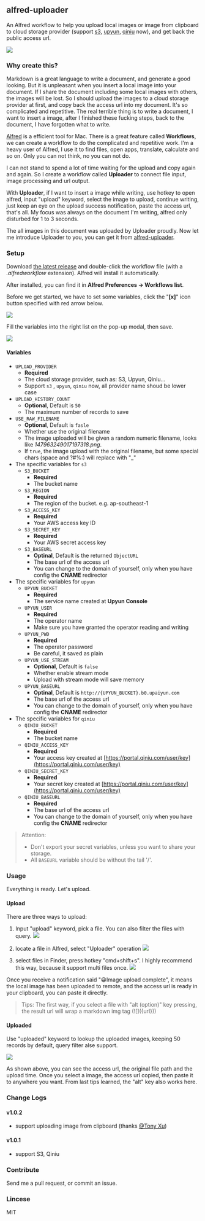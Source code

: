 ## alfred-uploader

An Alfred workflow to help you upload local images or image from clipboard to cloud storage provider (support [s3](https://aws.amazon.com/s3/), [upyun](https://www.upyun.com/), [qiniu](http://www.qiniu.com/) now), and get back the public access url.

![](http://self-storage.b0.upaiyun.com/2016/11/23/147986500608518950.gif)

### Why create this?

Markdown is a great language to write a document, and generate a good looking. But it is unpleasant when you insert a local image into your document. If I share the document including some local images with others, the images will be lost. So I should upload the images to a cloud storage provider at first, and copy back the access url into my document. It's so complicated and repetitive. The real terrible thing is to write a document, I want to insert a image, after I finished these fucking steps, back to the document, I have forgotten what to write.

[Alfred](http://www.alfredapp.com/) is a efficient tool for Mac. There is a great feature called **Workflows**, we can create a workflow to do the complicated and repetitive work. I'm a heavy user of Alfred, I use it to find files, open apps, translate, calculate and so on. Only you can not think, no you can not do. 

I can not stand to spend a lot of time waiting for the upload and copy again and again. So I create a workflow called **Uploader** to connect file input, image processing and url output.

With **Uploader**, if I want to insert a image while writing, use hotkey to open alfred, input "upload" keyword, select the image to upload, continue writing, just keep an eye on the upload success notification, paste the access url, that's all. My focus was always on the document I'm writing, alfred only disturbed for 1 to 3 seconds.

The all images in this document was uploaded by Uploader proudly. Now let me introduce Uploader to you, you can get it from [alfred-uploader](https://github.com/iammapping/alfred-uploader).



### Setup

Download [the latest release](https://github.com/iammapping/alfred-uploader/releases) and double-click the workflow file (with a *.alfredworkflow* extension). Alfred will install it automatically.

After installed, you can find it in **Alfred Preferences -> Workflows list**.

Before we get started, we have to set some variables, click the "**[x]**" icon button specified with red arrow below. 

![](http://self-storage.b0.upaiyun.com/2016/11/20/147963249017197318.png)

Fill the variables into the right list on the pop-up modal,  then save.

![](http://self-storage.b0.upaiyun.com/2016/11/20/147963276083921517.png)



#### Variables 

* `UPLOAD_PROVIDER`
  * **Required**
  * The cloud storage provider, such as: S3, Upyun, Qiniu...
  * Support `s3` , `upyun`, `qiniu`  now, all provider name shoud be lower case
* `UPLOAD_HISTORY_COUNT`
  * **Optional**, Default is `50`
  * The maximum number of records to save
* `USE_RAW_FILENAME`
  * **Optional**, Default is `fasle`
  * Whether use the original filename
  * The image uploaded will be given a random numeric filename, looks like *147963249017197318.png*. 
  * If `true`, the image upload with the original filename, but some special chars (space and ?#%:) will replace with "_"
* The specific variables for `s3`
  * `S3_BUCKET`
    * **Required**
    * The bucket name
  * `S3_REGION`
    * **Required**
    * The region of the bucket. e.g. ap-southeast-1
  * `S3_ACCESS_KEY`
    * **Required**
    * Your AWS access key ID
  * `S3_SECRET_KEY`
    * **Required**
    * Your AWS secret access key
  * `S3_BASEURL`
    * **Optinal**, Default is the returned `ObjectURL`
    * The base url of the access url
    * You can change to the domain of yourself, only when you have config the **CNAME** redirector
* The specific variables for `upyun`
  * `UPYUN_BUCKET`
    * **Required**
    * The service name created at **Upyun Console**
  * `UPYUN_USER`
    * **Required**
    * The operator name
    * Make sure you have granted the operator reading and writing
  * `UPYUN_PWD`
    * **Required**
    * The operator password
    * Be careful, it saved as plain
  * `UPYUN_USE_STREAM`
    * **Optional**, Default is `false`
    * Whether enable stream mode
    * Upload with stream mode will save memory
  * `UPYUN_BASEURL`
    * **Optinal**, Default is `http://{UPYUN_BUCKET}.b0.upaiyun.com`
    * The base url of the access url
    * You can change to the domain of yourself, only when you have config the **CNAME** redirector
* The specific variables for `qiniu`
  * `QINIU_BUCKET`
    * **Required**
    * The bucket name
  * `QINIU_ACCESS_KEY`
    * **Required**
    * Your access key created at [https://portal.qiniu.com/user/key](https://portal.qiniu.com/user/key)
  * `QINIU_SECRET_KEY`
    * **Required**
    * Your secret key created at [https://portal.qiniu.com/user/key](https://portal.qiniu.com/user/key)
  * `QINIU_BASEURL`
    * **Required**
    * The base url of the access url
    * You can change to the domain of yourself, only when you have config the **CNAME** redirector

> Attention: 
>
> * Don't export your secret variables, unless you want to share your storage.
> * All `BASEURL` variable should be without the tail '/'.



### Usage

Everything is ready. Let's upload. 

#### Upload

There are three ways to upload:

1. Input "upload" keyword, pick a file.  You can also filter the files with query.
   ![](http://self-storage.b0.upaiyun.com/2016/11/20/147964465139413269.png)

   

2. locate a file in Alfred, select "Uploader" operation
   ![](http://self-storage.b0.upaiyun.com/2016/11/20/147964477679258266.png)
   

3. select files in Finder, press hotkey "cmd+shift+s". I highly recommend this way, because it support multi files once.
   ![](http://self-storage.b0.upaiyun.com/2016/11/20/147964528913390042.png)



Once you receive a notification said "😀Image upload complete", it means the local image has been uploaded to remote, and the access url is ready in your clipboard, you can paste it directly.

> Tips: The first way, if you select a file with "alt (option)" key pressing, the result url will wrap a markdown img tag (\!\[\]\({url}\))



#### Uploaded

Use "uploaded" keyword to lookup the uploaded images, keeping 50 records by default,  query filter alse support.

![](http://self-storage.b0.upaiyun.com/2016/11/20/147964637559652782.png)

As shown above, you can see the access url, the original file path and the upload time. Once you select a image, the access url copied, then paste it to anywhere you want. From last tips learned, the "alt" key also works here.



### Change Logs

#### v1.0.2

* support uploading image from clipboard (thanks [@Tony Xu](https://github.com/tonyxu-io))


#### v1.0.1

* support S3, Qiniu




### Contribute

Send me a pull request, or commit an issue.



### Lincese

MIT
